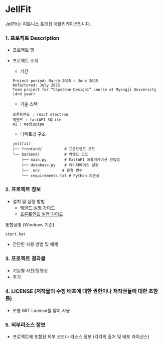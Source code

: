 # JellFit
JellFit는 피트니스 트래킹 애플리케이션입니다.

### 1. 프로젝트 Description
- 프로젝트 명
- 프로젝트 소개
    - 기간
    ```
    Project period: March 2025 – June 2025
    Refactored: July 2025
    Team project for “Capstone Design1” course at Myongji University (4rd year)
    ```

    - 기술 스택
    ```
    프론트엔드 : react electron
    백엔드 : fastAPI SQLite
    AI : mediapipe
    ```

    - 디렉토리 구조
    ```
    jellfit/
    ├── frontend/          # 프론트엔드 코드
    └── backend/           # 백엔드 코드
        ├── main.py        # FastAPI 애플리케이션 진입점
        ├── database.py    # 데이터베이스 설정
        ├── .env          # 환경 변수
        └── requirements.txt # Python 의존성
    ```

### 2. 프로젝트 정보
- 설치 및 실행 방법
    - [백엔드 실행 가이드](./backend/README.md)  
    - [프론트엔드 실행 가이드](./frontend/README.md)

통합실행 (Windows 기준)
```bash
start.bat
```

- 간단한 사용 방법 및 예제
 

### 3. 프로젝트 결과물
- 기능별 사진/동영상
- 후기
 

### 4. LICENSE (저작물의 수정 배포에 대한 권한이나 저작권들에 대한 조항들)
- 보통 MIT License를 많이 사용
 
### 5. 외부리소스 정보
- 프로젝트에 포함된 외부 코드나 리소스 정보 (각각의 출처 및 배포 라이선스)